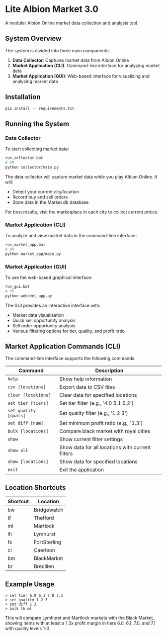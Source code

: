 # Lite Albion Market 3.0

A modular Albion Online market data collection and analysis tool.

## System Overview

The system is divided into three main components:

1. **Data Collector**: Captures market data from Albion Online
2. **Market Application (CLI)**: Command-line interface for analyzing market data
3. **Market Application (GUI)**: Web-based interface for visualizing and analyzing market data

## Installation

```bash
pip install -r requirements.txt
```

## Running the System

### Data Collector

To start collecting market data:

```bash
run_collector.bat
# OR
python collector/main.py
```

The data collector will capture market data while you play Albion Online. It will:
- Detect your current city/location
- Record buy and sell orders
- Store data in the Market.db database

For best results, visit the marketplace in each city to collect current prices.

### Market Application (CLI)

To analyze and view market data in the command-line interface:

```bash
run_market_app.bat
# OR
python market_app/main.py
```

### Market Application (GUI)

To use the web-based graphical interface:

```bash
run_gui.bat
# OR
python web/eel_app.py
```

The GUI provides an interactive interface with:
- Market data visualization
- Quick sell opportunity analysis
- Sell order opportunity analysis
- Various filtering options for tier, quality, and profit ratio

## Market Application Commands (CLI)

The command-line interface supports the following commands:

| Command | Description |
|---------|-------------|
| `help` | Show help information |
| `csv [locations]` | Export data to CSV files |
| `clear [locations]` | Clear data for specified locations |
| `set tier [tiers]` | Set tier filter (e.g., '4.0 5.1 6.2') |
| `set quality [quals]` | Set quality filter (e.g., '1 2 3') |
| `set diff [num]` | Set minimum profit ratio (e.g., '1.3') |
| `bulk [locations]` | Compare black market with royal cities |
| `show` | Show current filter settings |
| `show all` | Show data for all locations with current filters |
| `show [locations]` | Show data for specified locations |
| `exit` | Exit the application |

## Location Shortcuts

| Shortcut | Location |
|----------|----------|
| bw | Bridgewatch |
| tf | Thetford |
| ml | Martlock |
| lh | Lymhurst |
| fs | FortSterling |
| cl | Caerleon |
| bm | BlackMarket |
| br | Brecilien |

## Example Usage

```
> set tier 6.0 6.1 7.0 7.1
> set quality 1 2 3
> set diff 1.3
> bulk lh ml
```

This will compare Lymhurst and Martlock markets with the Black Market, showing items with at least a 1.3x profit margin in tiers 6.0, 6.1, 7.0, and 7.1 with quality levels 1-3.
